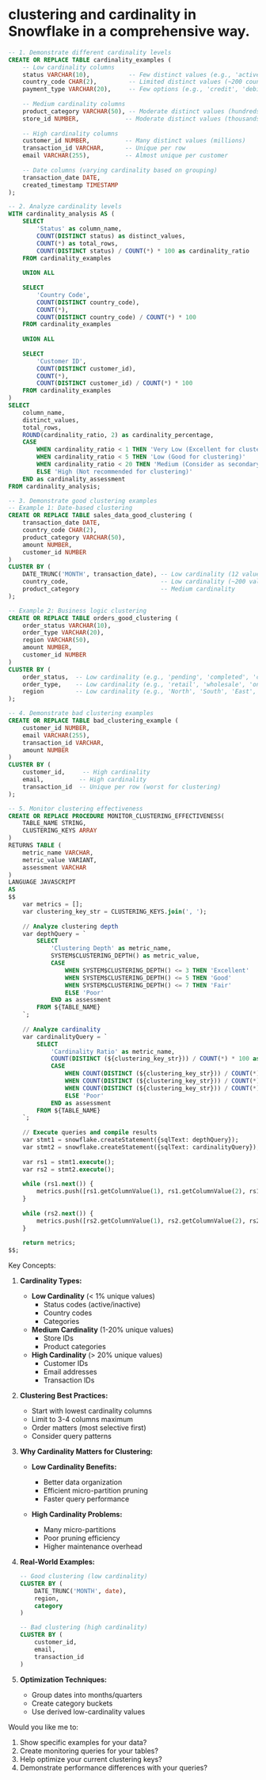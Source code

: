 # clustering and cardinality in Snowflake in a comprehensive way.

```sql
-- 1. Demonstrate different cardinality levels
CREATE OR REPLACE TABLE cardinality_examples (
    -- Low cardinality columns
    status VARCHAR(10),           -- Few distinct values (e.g., 'active', 'inactive')
    country_code CHAR(2),         -- Limited distinct values (~200 countries)
    payment_type VARCHAR(20),     -- Few options (e.g., 'credit', 'debit', 'cash')
    
    -- Medium cardinality columns
    product_category VARCHAR(50), -- Moderate distinct values (hundreds)
    store_id NUMBER,             -- Moderate distinct values (thousands)
    
    -- High cardinality columns
    customer_id NUMBER,          -- Many distinct values (millions)
    transaction_id VARCHAR,      -- Unique per row
    email VARCHAR(255),          -- Almost unique per customer
    
    -- Date columns (varying cardinality based on grouping)
    transaction_date DATE,
    created_timestamp TIMESTAMP
);

-- 2. Analyze cardinality levels
WITH cardinality_analysis AS (
    SELECT 
        'Status' as column_name,
        COUNT(DISTINCT status) as distinct_values,
        COUNT(*) as total_rows,
        COUNT(DISTINCT status) / COUNT(*) * 100 as cardinality_ratio
    FROM cardinality_examples
    
    UNION ALL
    
    SELECT 
        'Country Code',
        COUNT(DISTINCT country_code),
        COUNT(*),
        COUNT(DISTINCT country_code) / COUNT(*) * 100
    FROM cardinality_examples
    
    UNION ALL
    
    SELECT 
        'Customer ID',
        COUNT(DISTINCT customer_id),
        COUNT(*),
        COUNT(DISTINCT customer_id) / COUNT(*) * 100
    FROM cardinality_examples
)
SELECT 
    column_name,
    distinct_values,
    total_rows,
    ROUND(cardinality_ratio, 2) as cardinality_percentage,
    CASE 
        WHEN cardinality_ratio < 1 THEN 'Very Low (Excellent for clustering)'
        WHEN cardinality_ratio < 5 THEN 'Low (Good for clustering)'
        WHEN cardinality_ratio < 20 THEN 'Medium (Consider as secondary)'
        ELSE 'High (Not recommended for clustering)'
    END as cardinality_assessment
FROM cardinality_analysis;

-- 3. Demonstrate good clustering examples
-- Example 1: Date-based clustering
CREATE OR REPLACE TABLE sales_data_good_clustering (
    transaction_date DATE,
    country_code CHAR(2),
    product_category VARCHAR(50),
    amount NUMBER,
    customer_id NUMBER
)
CLUSTER BY (
    DATE_TRUNC('MONTH', transaction_date), -- Low cardinality (12 values per year)
    country_code,                          -- Low cardinality (~200 values)
    product_category                       -- Medium cardinality
);

-- Example 2: Business logic clustering
CREATE OR REPLACE TABLE orders_good_clustering (
    order_status VARCHAR(10),
    order_type VARCHAR(20),
    region VARCHAR(50),
    amount NUMBER,
    customer_id NUMBER
)
CLUSTER BY (
    order_status,  -- Low cardinality (e.g., 'pending', 'completed', 'cancelled')
    order_type,    -- Low cardinality (e.g., 'retail', 'wholesale', 'online')
    region         -- Low cardinality (e.g., 'North', 'South', 'East', 'West')
);

-- 4. Demonstrate bad clustering examples
CREATE OR REPLACE TABLE bad_clustering_example (
    customer_id NUMBER,
    email VARCHAR(255),
    transaction_id VARCHAR,
    amount NUMBER
)
CLUSTER BY (
    customer_id,     -- High cardinality
    email,          -- High cardinality
    transaction_id  -- Unique per row (worst for clustering)
);

-- 5. Monitor clustering effectiveness
CREATE OR REPLACE PROCEDURE MONITOR_CLUSTERING_EFFECTIVENESS(
    TABLE_NAME STRING,
    CLUSTERING_KEYS ARRAY
)
RETURNS TABLE (
    metric_name VARCHAR,
    metric_value VARIANT,
    assessment VARCHAR
)
LANGUAGE JAVASCRIPT
AS
$$
    var metrics = [];
    var clustering_key_str = CLUSTERING_KEYS.join(', ');
    
    // Analyze clustering depth
    var depthQuery = `
        SELECT 
            'Clustering Depth' as metric_name,
            SYSTEM$CLUSTERING_DEPTH() as metric_value,
            CASE 
                WHEN SYSTEM$CLUSTERING_DEPTH() <= 3 THEN 'Excellent'
                WHEN SYSTEM$CLUSTERING_DEPTH() <= 5 THEN 'Good'
                WHEN SYSTEM$CLUSTERING_DEPTH() <= 7 THEN 'Fair'
                ELSE 'Poor'
            END as assessment
        FROM ${TABLE_NAME}
    `;
    
    // Analyze cardinality
    var cardinalityQuery = `
        SELECT 
            'Cardinality Ratio' as metric_name,
            COUNT(DISTINCT (${clustering_key_str})) / COUNT(*) * 100 as metric_value,
            CASE 
                WHEN COUNT(DISTINCT (${clustering_key_str})) / COUNT(*) * 100 < 1 THEN 'Excellent'
                WHEN COUNT(DISTINCT (${clustering_key_str})) / COUNT(*) * 100 < 5 THEN 'Good'
                WHEN COUNT(DISTINCT (${clustering_key_str})) / COUNT(*) * 100 < 20 THEN 'Fair'
                ELSE 'Poor'
            END as assessment
        FROM ${TABLE_NAME}
    `;
    
    // Execute queries and compile results
    var stmt1 = snowflake.createStatement({sqlText: depthQuery});
    var stmt2 = snowflake.createStatement({sqlText: cardinalityQuery});
    
    var rs1 = stmt1.execute();
    var rs2 = stmt2.execute();
    
    while (rs1.next()) {
        metrics.push([rs1.getColumnValue(1), rs1.getColumnValue(2), rs1.getColumnValue(3)]);
    }
    
    while (rs2.next()) {
        metrics.push([rs2.getColumnValue(1), rs2.getColumnValue(2), rs2.getColumnValue(3)]);
    }
    
    return metrics;
$$;

```

Key Concepts:

1. **Cardinality Types:**
    - **Low Cardinality** (< 1% unique values)
        - Status codes (active/inactive)
        - Country codes
        - Categories
    - **Medium Cardinality** (1-20% unique values)
        - Store IDs
        - Product categories
    - **High Cardinality** (> 20% unique values)
        - Customer IDs
        - Email addresses
        - Transaction IDs

2. **Clustering Best Practices:**
    - Start with lowest cardinality columns
    - Limit to 3-4 columns maximum
    - Order matters (most selective first)
    - Consider query patterns

3. **Why Cardinality Matters for Clustering:**
    - **Low Cardinality Benefits:**
        - Better data organization
        - Efficient micro-partition pruning
        - Faster query performance

    - **High Cardinality Problems:**
        - Many micro-partitions
        - Poor pruning efficiency
        - Higher maintenance overhead

4. **Real-World Examples:**
   ```sql
   -- Good clustering (low cardinality)
   CLUSTER BY (
       DATE_TRUNC('MONTH', date),
       region,
       category
   )
   
   -- Bad clustering (high cardinality)
   CLUSTER BY (
       customer_id,
       email,
       transaction_id
   )
   ```

5. **Optimization Techniques:**
    - Group dates into months/quarters
    - Create category buckets
    - Use derived low-cardinality values

Would you like me to:

1. Show specific examples for your data?
2. Create monitoring queries for your tables?
3. Help optimize your current clustering keys?
4. Demonstrate performance differences with your queries?